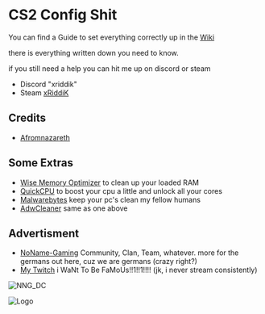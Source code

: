 # CS2 Config Shit

You can find a Guide to set everything correctly up in the [Wiki](https://github.com/LxSTx/CS2/wiki/)

there is everything written down you need to know.

if you still need a help you can hit me up on discord or steam
- Discord "xriddik"
- Steam [xRiddiK](https://steamcommunity.com/id/xriddik/)

## Credits

 - [Afromnazareth](https://twitter.com/Afromnazareth)


## Some Extras

- [Wise Memory Optimizer](https://www.wisecleaner.eu/wise-memory-optimizer.html) to clean up your loaded RAM
- [QuickCPU](https://coderbag.com/product/quickcpu) to boost your cpu a little and unlock all your cores
- [Malwarebytes](https://de.malwarebytes.com) keep your pc's clean my fellow humans
- [AdwCleaner](https://de.malwarebytes.com/adwcleaner/) same as one above

## Advertisment
- [NoName-Gaming](https://noname-gaming.xyz) Community, Clan, Team, whatever. more for the germans out here, cuz we are germans (crazy right?)
- [My Twitch](https://www.twitch.tv/x_riddik) i WaNt To Be FaMoUs!!1!!1!!!! (jk, i never stream consistently)

![NNG_DC](https://discordapp.com/api/guilds/1019981081186942976/widget.png?style=banner2)

![Logo](https://abload.de/img/logofancybgbutnobgfqeq7.png)

